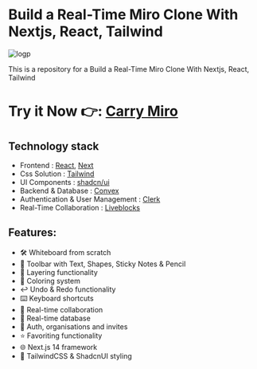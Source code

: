 # Build a Real-Time Miro Clone With Nextjs, React, Tailwind

![logp](https://cdn.jsdelivr.net/gh/CarryWang/carry-gallery@main/gallery/logo.svg)

This is a repository for a Build a Real-Time Miro Clone With Nextjs, React, Tailwind

# Try it Now 👉: [Carry Miro](https://miro.carrywang.xyz)

## Technology stack

- Frontend : [React](https://react.dev/), [Next](https://nextjs.org/)
- Css Solution : [Tailwind](https://tailwindcss.com/)
- UI Components : [shadcn/ui](https://ui.shadcn.com/)
- Backend & Database : [Convex](https://www.convex.dev/)
- Authentication & User Management : [Clerk](https://clerk.com/)
- Real-Time Collaboration : [Liveblocks](https://liveblocks.io/) 

## Features:

- 🛠️ Whiteboard from scratch
- 🧰 Toolbar with Text, Shapes, Sticky Notes & Pencil
- 🔲 Layering functionality
- 🎨 Coloring system
- ↩️ Undo & Redo functionality
- ⌨️ Keyboard shortcuts
- 🤝 Real-time collaboration
- 💾 Real-time database
- 🔐 Auth, organisations and invites
- ⭐️ Favoriting functionality
- 🌐 Next.js 14 framework
- 💅 TailwindCSS & ShadcnUI styling
